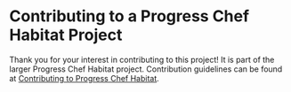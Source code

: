 # Contributing to a Progress Chef Habitat Project

Thank you for your interest in contributing to this project! It is part of the larger Progress Chef Habitat project. Contribution guidelines can be found at [Contributing to Progress Chef Habitat](https://chef.github.io/chef-oss-practices/projects/habitat/contributing/).
